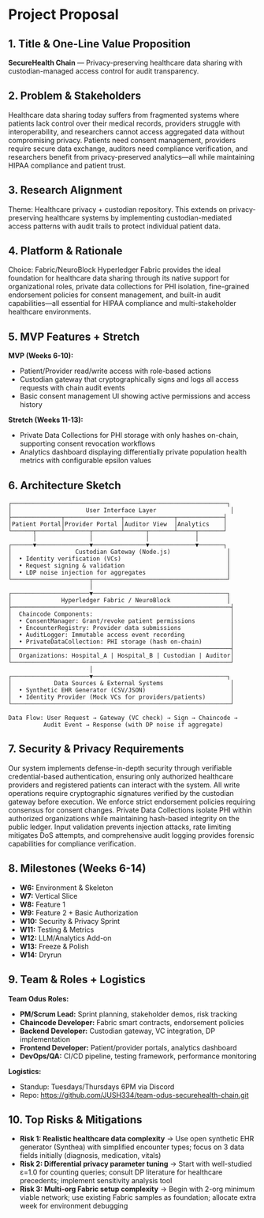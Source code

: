 # Project Proposal

## 1. Title & One-Line Value Proposition
**SecureHealth Chain** — Privacy-preserving healthcare data sharing with custodian-managed access control for audit transparency.

## 2. Problem & Stakeholders
Healthcare data sharing today suffers from fragmented systems where patients lack control over their medical records, providers struggle with interoperability, and researchers cannot access aggregated data without compromising privacy. Patients need consent management, providers require secure data exchange, auditors need compliance verification, and researchers benefit from privacy-preserved analytics—all while maintaining HIPAA compliance and patient trust.

## 3. Research Alignment
Theme: Healthcare privacy + custodian repository.
This extends on privacy-preserving healthcare systems by implementing custodian-mediated access patterns with audit trails to protect individual patient data.

## 4. Platform & Rationale
Choice: Fabric/NeuroBlock
Hyperledger Fabric provides the ideal foundation for healthcare data sharing through its native support for organizational roles, private data collections for PHI isolation, fine-grained endorsement policies for consent management, and built-in audit capabilities—all essential for HIPAA compliance and multi-stakeholder healthcare environments.

## 5. MVP Features + Stretch
**MVP (Weeks 6-10):**
- Patient/Provider read/write access with role-based actions
- Custodian gateway that cryptographically signs and logs all access requests with chain audit events
- Basic consent management UI showing active permissions and access history

**Stretch (Weeks 11-13):**
- Private Data Collections for PHI storage with only hashes on-chain, supporting consent revocation workflows
- Analytics dashboard displaying differentially private population health metrics with configurable epsilon values

## 6. Architecture Sketch

```
┌─────────────────────────────────────────────────────────────┐
│                     User Interface Layer                     │
├──────────────┬────────────────┬──────────────┬─────────────┤
│Patient Portal│Provider Portal │Auditor View  │Analytics    │
└──────┬───────┴───────┬────────┴──────┬───────┴─────┬───────┘
       │               │               │             │
┌──────▼───────────────▼───────────────▼─────────────▼───────┐
│                  Custodian Gateway (Node.js)                │
│  • Identity verification (VCs)                              │
│  • Request signing & validation                             │
│  • LDP noise injection for aggregates                       │
└──────────────────────┬──────────────────────────────────────┘
                       │
┌──────────────────────▼──────────────────────────────────────┐
│              Hyperledger Fabric / NeuroBlock                │
├──────────────────────────────────────────────────────────────┤
│  Chaincode Components:                                       │
│  • ConsentManager: Grant/revoke patient permissions          │
│  • EncounterRegistry: Provider data submissions              │
│  • AuditLogger: Immutable access event recording             │
│  • PrivateDataCollection: PHI storage (hash on-chain)        │
├──────────────────────────────────────────────────────────────┤
│  Organizations: Hospital_A | Hospital_B | Custodian | Auditor│
└──────────────────────────────────────────────────────────────┘
                       │
┌──────────────────────▼──────────────────────────────────────┐
│            Data Sources & External Systems                   │
│  • Synthetic EHR Generator (CSV/JSON)                        │
│  • Identity Provider (Mock VCs for providers/patients)       │
└──────────────────────────────────────────────────────────────┘

Data Flow: User Request → Gateway (VC check) → Sign → Chaincode → 
          Audit Event → Response (with DP noise if aggregate)
```

## 7. Security & Privacy Requirements
Our system implements defense-in-depth security through verifiable credential-based authentication, ensuring only authorized healthcare providers and registered patients can interact with the system. All write operations require cryptographic signatures verified by the custodian gateway before execution. We enforce strict endorsement policies requiring consensus for consent changes. Private Data Collections isolate PHI within authorized organizations while maintaining hash-based integrity on the public ledger. Input validation prevents injection attacks, rate limiting mitigates DoS attempts, and comprehensive audit logging provides forensic capabilities for compliance verification.

## 8. Milestones (Weeks 6-14)
- **W6:** Environment & Skeleton
- **W7:** Vertical Slice
- **W8:** Feature 1
- **W9:** Feature 2 + Basic Authorization
- **W10:** Security & Privacy Sprint
- **W11:** Testing & Metrics
- **W12:** LLM/Analytics Add-on
- **W13:** Freeze & Polish
- **W14:** Dryrun

## 9. Team & Roles + Logistics
**Team Odus Roles:**
- **PM/Scrum Lead:** Sprint planning, stakeholder demos, risk tracking
- **Chaincode Developer:** Fabric smart contracts, endorsement policies
- **Backend Developer:** Custodian gateway, VC integration, DP implementation  
- **Frontend Developer:** Patient/provider portals, analytics dashboard
- **DevOps/QA:** CI/CD pipeline, testing framework, performance monitoring

**Logistics:**
- Standup: Tuesdays/Thursdays 6PM via Discord
- Repo: https://github.com/JUSH334/team-odus-securehealth-chain.git

## 10. Top Risks & Mitigations
- **Risk 1: Realistic healthcare data complexity** → Use open synthetic EHR generator (Synthea) with simplified encounter types; focus on 3 data fields initially (diagnosis, medication, vitals)
- **Risk 2: Differential privacy parameter tuning** → Start with well-studied ε=1.0 for counting queries; consult DP literature for healthcare precedents; implement sensitivity analysis tool
- **Risk 3: Multi-org Fabric setup complexity** → Begin with 2-org minimum viable network; use existing Fabric samples as foundation; allocate extra week for environment debugging
